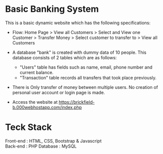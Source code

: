 # Basic Banking System

This is a basic dynamic website which has the following specifications:

- Flow: Home Page > View all Customers > Select and View one Customer > Transfer Money > Select customer to transfer to > View all Customers

- A database "bank" is created with dummy data of 10 people. This database consists of 2 tables which are as follows: <br>
  *  "Users" table has fields such as name, email, phone number and current balance. <br>
  *  "Transaction" table records all transfers that took place previously.

- There is Only transfer of money between multiple users. No creation of personal user account or login page is made.
- Access the website at https://brickfield-b.000webhostapp.com/index.php

# Teck Stack

Front-end : HTML, CSS, Bootstrap & Javascript <br>
Back-end : PHP Database : MySQL

